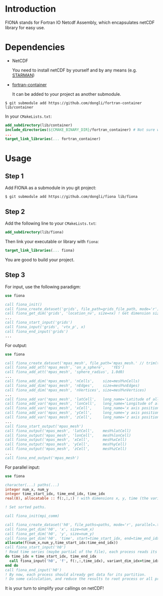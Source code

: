 # Introduction

FIONA stands for Fortran IO Netcdf Assembly, which encapsulates netCDF library for easy use.

# Dependencies

- NetCDF

  You need to install netCDF by yourself and by any means (e.g. [STARMAN](https://github.com/dongli/starman))

- [fortran-container](https://github.com/dongli/fortran-container)

  It can be added to your project as another submodule.
  
```
$ git submodule add https://github.com/dongli/fortran-container lib/container
```

In your `CMakeLists.txt`:
```cmake
add_subdirectory(lib/container)
include_directories(${CMAKE_BINARY_DIR}/fortran_container) # Not sure why we need this.
...
target_link_libraries(... fortran_container)
```

# Usage

## Step 1

Add FIONA as a submodule in you git project:

```
$ git submodule add https://github.com/dongli/fiona lib/fiona
```

## Step 2

Add the following line to your `CMakeLists.txt`:
```cmake
add_subdirectory(lib/fiona)
```

Then link your executable or library with `fiona`:

```cmake
target_link_libraries(... fiona)
```

You are good to build your project.

## Step 3

For input, use the following paradigm:

```fortran
use fiona

call fiona_init()
call fiona_create_dataset('grids', file_path=grids_file_path, mode='r')
call fiona_get_dim('grids', 'location_nv', size=nx) ! Get dimension size in one line!
...
call fiona_start_input('grids')
call fiona_input('grids', 'vtx_p', x)
call fiona_end_input('grids')
...
```

For output:

```fortran
use fiona

call fiona_create_dataset('mpas_mesh', file_path='mpas_mesh.' // trim(to_string(mesh%nCells)) // '.nc')
call fiona_add_att('mpas_mesh', 'on_a_sphere',   'YES')
call fiona_add_att('mpas_mesh', 'sphere_radius', 1.0d0)
...
call fiona_add_dim('mpas_mesh', 'nCells',    size=mesh%nCells)
call fiona_add_dim('mpas_mesh', 'nEdges',    size=mesh%nEdges)
call fiona_add_dim('mpas_mesh', 'nVertices', size=mesh%nVertices)
...
call fiona_add_var('mpas_mesh', 'latCell',   long_name='Latitude of all cell centers',        units='radian', dim_names=['nCells'], data_type='real(8)')
call fiona_add_var('mpas_mesh', 'lonCell',   long_name='Longitude of all cell centers',       units='radian', dim_names=['nCells'], data_type='real(8)')
call fiona_add_var('mpas_mesh', 'xCell',     long_name='x axis position of all cell centers', units='m',      dim_names=['nCells'], data_type='real(8)')
call fiona_add_var('mpas_mesh', 'yCell',     long_name='y axis position of all cell centers', units='m',      dim_names=['nCells'], data_type='real(8)')
call fiona_add_var('mpas_mesh', 'zCell',     long_name='z axis position of all cell centers', units='m',      dim_names=['nCells'], data_type='real(8)')
...
call fiona_start_output('mpas_mesh')
call fiona_output('mpas_mesh', 'latCell',    mesh%latCell)
call fiona_output('mpas_mesh', 'lonCell',    mesh%lonCell)
call fiona_output('mpas_mesh', 'xCell',      mesh%xCell)
call fiona_output('mpas_mesh', 'yCell',      mesh%yCell)
call fiona_output('mpas_mesh', 'zCell',      mesh%zCell)
...
call fiona_end_output('mpas_mesh')
```

For parallel input:

```fortran
use fiona

character(...) paths(...)
integer num_x, num_y
integer time_start_idx, time_end_idx, time_idx
real(8), allocatable :: f(:,:,:) ! with dimensions x, y, time (the variant dimension of the dataset bundle is usually time.)

! Set sorted paths.

call fiona_init(mpi_comm)

call fiona_create_dataset('h0', file_paths=paths, mode='r', parallel=.true.)
call fiona_get_dim('h0', 'x', size=num_x)
call fiona_get_dim('h0', 'y', size=num_y)
call fiona_get_dim('h0', 'time', start=time_start_idx, end=time_end_idx)
allocate(f(num_x,num_y,time_start_idx:time_end_idx))
call fiona_start_input('h0')
! Read time series (maybe partial of the file), each process reads its assigned partition.
do time_idx = time_start_idx, time_end_idx
  call fiona_input('h0', 'f', f(:,:,time_idx), variant_dim_idx=time_idx, ...)
end do
call fiona_end_input('h0')
! By now, each process should already get data for its partition.
! Do some calculation, and reduce the results to root process or all processes.
```

It is your turn to simplify your callings on netCDF!
